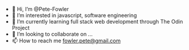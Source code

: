- 👋 Hi, I’m @Pete-Fowler
- 👀 I’m interested in javascript, software engineering
- 🌱 I’m currently learning full stack web development through The Odin Project
- 💞️ I’m looking to collaborate on ...
- 📫 How to reach me fowler.pete@gmail.com

<!---
Pete-Fowler/Pete-Fowler is a ✨ special ✨ repository because its `README.md` (this file) appears on your GitHub profile.
You can click the Preview link to take a look at your changes.
--->
